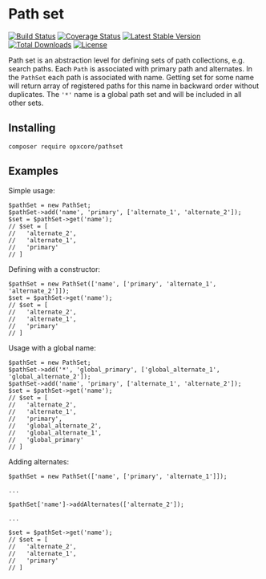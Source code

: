 # Path set
[![Build Status](https://travis-ci.org/opxcore/pathset.svg?branch=master)](https://travis-ci.org/opxcore/pathset)
[![Coverage Status](https://coveralls.io/repos/github/opxcore/pathset/badge.svg?branch=master)](https://coveralls.io/github/opxcore/pathset?branch=master)
[![Latest Stable Version](https://poser.pugx.org/opxcore/pathset/v)](//packagist.org/packages/opxcore/pathset)
[![Total Downloads](https://poser.pugx.org/opxcore/pathset/downloads)](//packagist.org/packages/opxcore/pathset) 
[![License](https://poser.pugx.org/opxcore/pathset/license)](//packagist.org/packages/opxcore/pathset)

Path set is an abstraction level for defining sets of path collections, e.g. search paths.
Each `Path` is associated with primary path and alternates. In the `PathSet` each path is associated with name. Getting
set for some name will return array of registered paths for this name in backward order without duplicates.
The `'*'` name is a global path set and will be included in all other sets.

## Installing
`composer require opxcore/pathset`

## Examples
Simple usage:
```
$pathSet = new PathSet;
$pathSet->add('name', 'primary', ['alternate_1', 'alternate_2']);
$set = $pathSet->get('name');
// $set = [
//   'alternate_2', 
//   'alternate_1', 
//   'primary'
// ]
```
Defining with a constructor:
```
$pathSet = new PathSet(['name', ['primary', 'alternate_1', 'alternate_2']]);
$set = $pathSet->get('name');
// $set = [
//   'alternate_2', 
//   'alternate_1', 
//   'primary'
// ]
```
Usage with a global name:
```
$pathSet = new PathSet;
$pathSet->add('*', 'global_primary', ['global_alternate_1', 'global_alternate_2']);
$pathSet->add('name', 'primary', ['alternate_1', 'alternate_2']);
$set = $pathSet->get('name');
// $set = [
//   'alternate_2',
//   'alternate_1',
//   'primary',
//   'global_alternate_2',
//   'global_alternate_1',
//   'global_primary'
// ]
```
Adding alternates:
```
$pathSet = new PathSet(['name', ['primary', 'alternate_1']]);

...

$pathSet['name']->addAlternates(['alternate_2']);

...

$set = $pathSet->get('name');
// $set = [
//   'alternate_2', 
//   'alternate_1', 
//   'primary'
// ]
```
